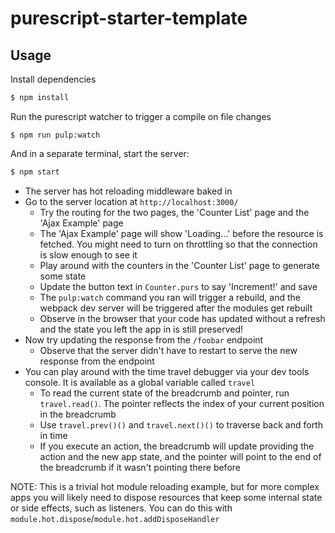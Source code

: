 # purescript-starter-template

## Usage

Install dependencies

```bash
$ npm install
```

Run the purescript watcher to trigger a compile on file changes

```
$ npm run pulp:watch
```

And in a separate terminal, start the server:

```bash
$ npm start
```

- The server has hot reloading middleware baked in
- Go to the server location at `http://localhost:3000/`
  - Try the routing for the two pages, the 'Counter List' page and the 'Ajax Example' page
  - The 'Ajax Example' page will show 'Loading...' before the resource is fetched. You might need to turn on throttling so 
    that the connection is slow enough to see it
  - Play around with the counters in the 'Counter List' page to generate some state
  - Update the button text in `Counter.purs` to say 'Increment!' and save
  - The `pulp:watch` command you ran will trigger a rebuild, and the webpack dev server will be triggered after the 
    modules get rebuilt
  - Observe in the browser that your code has updated without a refresh and the state you left the app in is still preserved!
- Now try updating the response from the `/foobar` endpoint
  - Observe that the server didn't have to restart to serve the new response from the endpoint
- You can play around with the time travel debugger via your dev tools console. It is available as a global variable 
  called `travel`
  - To read the current state of the breadcrumb and pointer, run `travel.read()`. The pointer reflects the index of 
    your current position in the breadcrumb
  - Use `travel.prev()()` and `travel.next()()` to traverse back and forth in time
  - If you execute an action, the breadcrumb will update providing the action and the new app state, and the pointer will 
    point to the end of the breadcrumb if it wasn't pointing there before

NOTE: This is a trivial hot module reloading example, but for more complex apps you will likely need to dispose resources 
that keep some internal state or side effects, such as listeners. You can do this with `module.hot.dispose`/`module.hot.addDisposeHandler`
